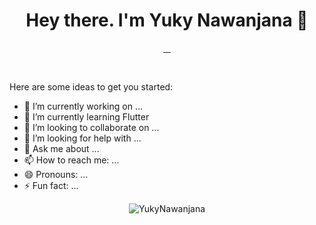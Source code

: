 <h1 align="center">Hey there. I'm Yuky Nawanjana 👋</h1>

<p align="center">
  <a href="https://www.facebook.com/"> 
    <img src="https://img.shields.io/badge/Facebook-1877F2?style=for-the-badge&logo=facebook&logoColor=white" alt="">
  </a>
  <a href="https://www.instagram.com">
    <img src="https://img.shields.io/badge/Instagram-E4405F?style=for-the-badge&logo=instagram&logoColor=white" alt="">
  </a>
  <a href="https://lk.linkedin.com/in/yasiru-nawanjana-1a2851196">
    <img src="https://img.shields.io/badge/-Linkedin-blue?style=for-the-badge&logo=Linkedin" alt="">
  </a>
   <a href="https://github.com/YukyNawanjana">
    <img src="https://img.shields.io/badge/-Github-181717?style=for-the-badge&logo=GitHub" alt="">
  </a>
</p>

<p align="center">
<img src="http://estruyf-github.azurewebsites.net/api/VisitorHit?user=YukyNawanjana&repo=YukyNawanjana-visitors-badge&countColorcountColor&countColor=%237B1E7A" alt="">
<img src="https://img.shields.io/github/followers/YukyNawanjana?logo=GitHub&style=for-the-badge" alt="">
</p>


Here are some ideas to get you started:

- 🔭 I’m currently working on ...
- 🌱 I’m currently learning Flutter
- 👯 I’m looking to collaborate on ...
- 🤔 I’m looking for help with ...
- 💬 Ask me about ...
- 📫 How to reach me: ...
- 😄 Pronouns: ...
- ⚡ Fun fact: ...


<!-- [![Top Langs](https://github-readme-stats.vercel.app/api/top-langs/?username=YukyNawanjana&layout=compact&langs_count=6)](https://github.com/YukyNawanjana/github-readme-stats) -->

<p align="center"> <img src="https://github-readme-stats.vercel.app/api?username=YukyNawanjana&show_icons=true&theme=github_dark" alt="YukyNawanjana" />
